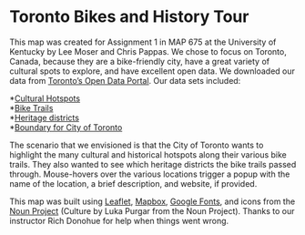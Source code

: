 # Toronto Bikes and History Tour
This map was created for Assignment 1 in MAP 675 at the University of Kentucky by Lee Moser and Chris Pappas. We chose to focus on Toronto, Canada, because they are a bike-friendly city, have a great variety of cultural spots to explore, and have excellent open data. We downloaded our data from [Toronto’s Open Data Portal](https://www1.toronto.ca/wps/portal/contentonly?vgnextoid=9e56e03bb8d1e310VgnVCM10000071d60f89RCRD). Our data sets included:

  *[Cultural Hotspots](https://www1.toronto.ca/wps/portal/contentonly?vgnextoid=c63e6b6911b31510VgnVCM10000071d60f89RCRD&vgnextchannel=1a66e03bb8d1e310VgnVCM10000071d60f89RCRD)  
  *[Bike Trails](https://www1.toronto.ca/wps/portal/contentonly?vgnextoid=9ecd5f9cd70bb210VgnVCM1000003dd60f89RCRD&vgnextchannel=1a66e03bb8d1e310VgnVCM10000071d60f89RCRD)  
  *[Heritage districts](https://www1.toronto.ca/wps/portal/contentonly?vgnextoid=6c53137135b85410VgnVCM10000071d60f89RCRD&vgnextchannel=1a66e03bb8d1e310VgnVCM10000071d60f89RCRD)  
  *[Boundary for City of Toronto](https://www1.toronto.ca/wps/portal/contentonly?vgnextoid=c1a6e72ced779310VgnVCM1000003dd60f89RCRD&vgnextchannel=1a66e03bb8d1e310VgnVCM10000071d60f89RCRD)  

The scenario that we envisioned is that the City of Toronto wants to highlight the many cultural and historical hotspots along their various bike trails. They also wanted to see which heritage districts the bike trails passed through. Mouse-hovers over the various locations trigger a popup with the name of the location, a brief description, and website, if provided.

This map was built using [Leaflet](http://leafletjs.com/), [Mapbox](https://www.mapbox.com/), [Google Fonts](https://fonts.google.com/), and icons from the [Noun Project](https://thenounproject.com/) (Culture by Luka Purgar from the Noun Project). Thanks to our instructor Rich Donohue for help when things went wrong.